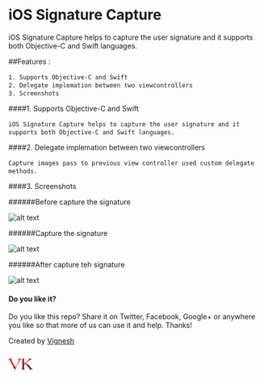 # iOS Signature Capture 

iOS Signature Capture helps to capture the user signature and it supports both Objective-C and Swift languages.


##Features :

    1. Supports Objective-C and Swift
    2. Delegate implemation between two viewcontrollers
    3. Screenshots
    


####1. Supports Objective-C and Swift

    iOS Signature Capture helps to capture the user signature and it supports both Objective-C and Swift languages.

####2. Delegate implemation between two viewcontrollers

    Capture images pass to previous view controller used custom delegate methods. 


####3. Screenshots


######Before capture the signature

![alt text][screen_1]

[screen_1]: https://github.com/vigneshuvi/iOS-Signature-Capture/blob/master/Screenshots/screen_1.png

######Capture the signature

![alt text][screen_2]

[screen_2]: https://github.com/vigneshuvi/iOS-Signature-Capture/blob/master/Screenshots/screen_2.png

######After capture teh signature

![alt text][screen_3]

[screen_3]: https://github.com/vigneshuvi/iOS-Signature-Capture/blob/master/Screenshots/screen_3.png



#### Do you like it?

Do you like this repo? Share it on Twitter, Facebook, Google+ or anywhere you like so that more of us can use it and help. Thanks!

Created by [Vignesh](http://vigneshuvi.github.io/) 

![alt text][logo]

[logo]: https://github.com/vigneshuvi/vigneshuvi.github.io/blob/master/favicon.ico/android-icon-48x48.png

